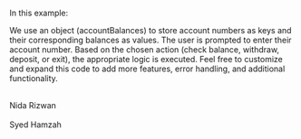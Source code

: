 <!-- combine.ts -->
<br>
In this example:
<br>

We use an object (accountBalances) to store account numbers as keys and their corresponding balances as values.
The user is prompted to enter their account number.
Based on the chosen action (check balance, withdraw, deposit, or exit), the appropriate logic is executed.
Feel free to customize and expand this code to add more features, error handling, and additional functionality.
<br>
<br>

<!-- index.ts -->   Nida Rizwan
<br>
<br>


<!-- main.ts -->  Syed Hamzah

